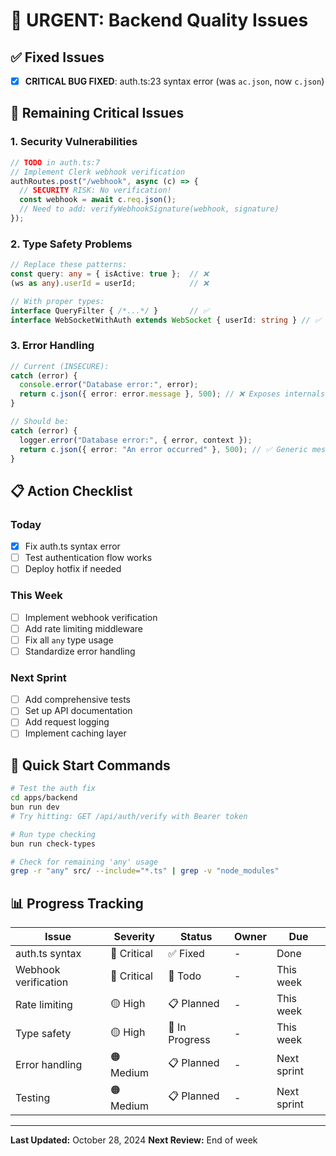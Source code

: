 # 🚨 URGENT: Backend Quality Issues

## ✅ Fixed Issues
- [x] **CRITICAL BUG FIXED**: auth.ts:23 syntax error (was `ac.json`, now `c.json`)

## 🔴 Remaining Critical Issues

### 1. Security Vulnerabilities
```typescript
// TODO in auth.ts:7
// Implement Clerk webhook verification
authRoutes.post("/webhook", async (c) => {
  // SECURITY RISK: No verification!
  const webhook = await c.req.json();
  // Need to add: verifyWebhookSignature(webhook, signature)
});
```

### 2. Type Safety Problems
```typescript
// Replace these patterns:
const query: any = { isActive: true };  // ❌
(ws as any).userId = userId;            // ❌

// With proper types:
interface QueryFilter { /*...*/ }       // ✅
interface WebSocketWithAuth extends WebSocket { userId: string } // ✅
```

### 3. Error Handling
```typescript
// Current (INSECURE):
catch (error) {
  console.error("Database error:", error);
  return c.json({ error: error.message }, 500); // ❌ Exposes internals
}

// Should be:
catch (error) {
  logger.error("Database error:", { error, context });
  return c.json({ error: "An error occurred" }, 500); // ✅ Generic message
}
```

## 📋 Action Checklist

### Today
- [x] Fix auth.ts syntax error
- [ ] Test authentication flow works
- [ ] Deploy hotfix if needed

### This Week
- [ ] Implement webhook verification
- [ ] Add rate limiting middleware
- [ ] Fix all `any` type usage
- [ ] Standardize error handling

### Next Sprint
- [ ] Add comprehensive tests
- [ ] Set up API documentation
- [ ] Add request logging
- [ ] Implement caching layer

## 🏃 Quick Start Commands

```bash
# Test the auth fix
cd apps/backend
bun run dev
# Try hitting: GET /api/auth/verify with Bearer token

# Run type checking
bun run check-types

# Check for remaining 'any' usage
grep -r "any" src/ --include="*.ts" | grep -v "node_modules"
```

## 📊 Progress Tracking

| Issue | Severity | Status | Owner | Due |
|-------|----------|---------|-------|-----|
| auth.ts syntax | 🔴 Critical | ✅ Fixed | - | Done |
| Webhook verification | 🔴 Critical | 🔄 Todo | - | This week |
| Rate limiting | 🟡 High | 📋 Planned | - | This week |
| Type safety | 🟡 High | 🔄 In Progress | - | This week |
| Error handling | 🟠 Medium | 📋 Planned | - | Next sprint |
| Testing | 🟠 Medium | 📋 Planned | - | Next sprint |

---
**Last Updated:** October 28, 2024
**Next Review:** End of week